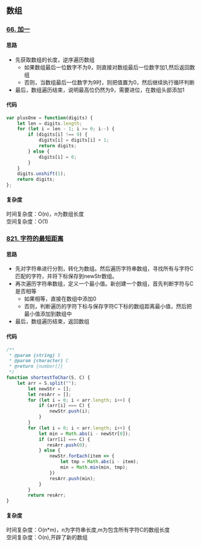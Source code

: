 ## 数组
### [66. 加一](https://leetcode-cn.com/problems/plus-one/)
#### 思路
* 先获取数组的长度，逆序遍历数组
    * 如果数组最后一位数字不为9，则直接对数组最后一位数字加1,然后返回数组
    * 否则，当数组最后一位数字为9时，则把值置为0，然后继续执行循环判断
* 最后，数组遍历结束，说明最高位仍然为9，需要进位，在数组头部添加1
#### 代码
```js
var plusOne = function(digits) {
    let len = digits.length;
    for (let i = len - 1; i >= 0; i--) {
        if (digits[i] !== 9) {
            digits[i] = digits[i] + 1;
            return digits;
        } else { 
            digits[i] = 0;
        }
    }
    digits.unshift(1);
    return digits;
};
```
#### 复杂度
时间复杂度：O(n)，n为数组长度<br/>
空间复杂度：O(1)

### [821. 字符的最短距离](https://leetcode-cn.com/problems/shortest-distance-to-a-character/)
#### 思路
* 先对字符串进行分割，转化为数组。然后遍历字符串数组，寻找所有与字符C匹配的字符，并将下标保存到newStr数组。
* 再次遍历字符串数组，定义一个最小值。新创建一个数组，首先判断字符与C是否相等
    * 如果相等，直接在数组中添加0
    * 否则，判断遍历的字符下标与保存字符C下标的数组距离最小值，然后把最小值添加到数组中
* 最后，数组遍历结束，返回数组
#### 代码
```js
/**
 * @param {string} S
 * @param {character} C
 * @return {number[]}
 */
function shortestToChar(S, C) {
    let arr = S.split("");
        let newStr = [];
        let resArr = [];
        for (let i = 0; i < arr.length; i++) {
            if (arr[i] === C) {
                newStr.push(i);
            }
        }
        for (let i = 0; i < arr.length; i++) {
            let min = Math.abs(i - newStr[0]);
            if (arr[i] === C) {
               resArr.push(0);
            } else {
                newStr.forEach(item => {
                    let tmp = Math.abs(i - item);
                    min = Math.min(min, tmp);
                })
                resArr.push(min);
            }
        }
        return resArr;
}
```
#### 复杂度
时间复杂度：O(n*m)，n为字符串长度,m为包含所有字符C的数组长度<br/>
空间复杂度：O(n),开辟了新的数组

